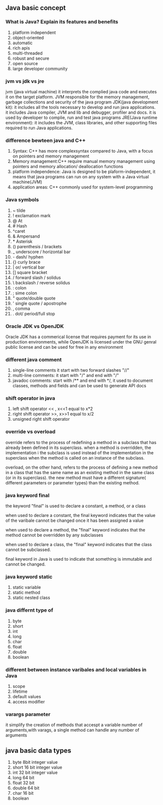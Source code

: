 ## Java basic concept

### What is Java? Explain its features and benefits

1. platform independent
2. object-oriented
3. automatic
4. rich apis
5. multi-threaded
6. robust and secure
7. open source
8. large developer community

### jvm vs jdk vs jre

jvm (java virtual machine) it interprets the complied java code and executes it on the target platform. JVM responsible for the memory management, garbage collections and security of the java program
JDK(java development kit): it includes all the tools necessary to develop and run java applications. it includes Java compiler, JVM and lib and debugger, profiler and docs. it is used by developer to complie, run and test java programs
JRE(Java runtime environment): it includes the JVM, class libraries, and other supporting files required to run Java applications.


### difference bewteen java and C++

1. Syntax: C++ has more complexsyntax compared to Java, with a focus on pointers and memory management
2. Memory management:C++ require manual memory management using pointers and memory allocation/ deallocation functions
3. platform independence: Java is designed to be plaform-independent, it means that java programs can run on any system with a Java virtual machine(JVM)
4. application areas: C++ commonly used for system-level programming

### Java symbols

1. ~ tilde
2. ! exclamation mark
3. @ At
4. \# Hash
5. ^caret
6. & Ampersand
7. \* Asterisk
8. () parenthesis / brackets
9. \_ underscore / horizontal bar
10. \- dash/ hyphen
11. {} curly brace 
12. | or/ vertical bar
13. [] square bracket
14. / forward slash / solidus
15. \ backslash / reverse solidus
16. : colon
17. ; sime colon
18. " quote/double quote
19. ' single quote / apostrophe
20. , comma
21. . dot/ period/full stop

### Oracle JDK vs OpenJDK

Oracle JDK has a commerical license that requires payment for its use in production environments, while OpenJDK is licensed under the GNU genral public license and can be used for free in any environment


### different java comment

1. single-line comments it start with two forward slashes "//"
2. multi-line comments: it start with "/" and end with "/"
3. javadoc comments: start with /** and end with */, it used to document classes, methods and fields and can be used to generate API docs


### shift operator in java
1. left shift operator << , x<<1 equal to x*2
2. right shift operator >>, x>>1 equal to x/2
3. unsigned right shift operator

### override vs overload

override refers to the process of redefining a method in a subclass that has already been defined in its superclass. when a method is overridden, the implementation i the subclass is used instead of the implementation in the superclass when the method is called on an instance of the subclass.

overload, on the other hand, refers to the process of defining a new method in a class that has the same name as an existing method in the same class (or in its superclass). the new method must have a different signature( different parameters or parameter types) than the existing method.


### java keyword final

the keyword "final" is used to declare a constant, a method, or a class

when used to declare a  constant, the final keyword indicates that the value of the varibale cannot be changed once it has been assigned a value

when used to declare a method, the "final" keyword indicates that the method cannot be overridden by any subclasses

when used to declare a class, the "final" keyword indicates that the class cannot be subclassed.

final keyword in Java is used to indicate that something is immutable and cannot be changed.


### java keyword static

1. static variable
2. static method
3. static nested class

### java differnt type of 

1. byte
2. short
3. int
4. long
5. char
6. float
7. double
8. boolean

### different between instance varibales and local variables in Java

1. scope
2. lifetime
3. default values
4. access modifier

### varargs parameter


it simplify the creation of methods that accespt a variable number of arguments,with varags, a single method can handle any number of arguments

## java basic data types

1. byte 8bit integer value
2. short 16 bit integer value
3. int 32 bit integer value
4. long 64 bit
5. float 32 bit
6. double 64 bit
7. char 16 bit
8. boolean  




